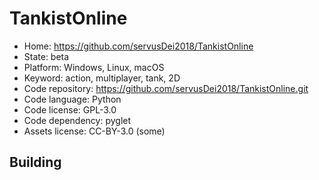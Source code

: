 # TankistOnline

- Home: https://github.com/servusDei2018/TankistOnline
- State: beta
- Platform: Windows, Linux, macOS
- Keyword: action, multiplayer, tank, 2D
- Code repository: https://github.com/servusDei2018/TankistOnline.git
- Code language: Python
- Code license: GPL-3.0
- Code dependency: pyglet
- Assets license: CC-BY-3.0 (some)

## Building
